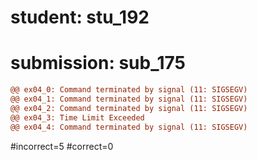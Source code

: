 # student: stu_192
# submission: sub_175

```diff
@@ ex04_0: Command terminated by signal (11: SIGSEGV)
@@ ex04_1: Command terminated by signal (11: SIGSEGV)
@@ ex04_2: Command terminated by signal (11: SIGSEGV)
@@ ex04_3: Time Limit Exceeded
@@ ex04_4: Command terminated by signal (11: SIGSEGV)
```
#incorrect=5
#correct=0
